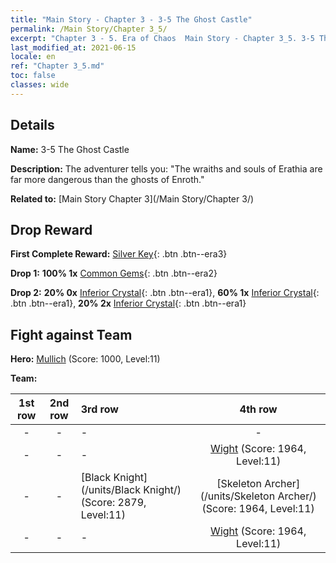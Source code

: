 ```yaml
---
title: "Main Story - Chapter 3 - 3-5 The Ghost Castle"
permalink: /Main Story/Chapter 3_5/
excerpt: "Chapter 3 - 5. Era of Chaos  Main Story - Chapter 3_5. 3-5 The Ghost Castle"
last_modified_at: 2021-06-15
locale: en
ref: "Chapter 3_5.md"
toc: false
classes: wide
---
```


## Details

 **Name:** 3-5 The Ghost Castle

 **Description:** The adventurer tells you: \"The wraiths and souls of Erathia are far more dangerous than the ghosts of Enroth.\"

 **Related to:** [Main Story Chapter 3](/Main Story/Chapter 3/)

## Drop Reward

 **First Complete Reward:** [Silver Key](/Items/con_693/){: .btn .btn--era3}

 **Drop 1:** **100% 1x** [Common Gems](/Items/mat_10/){: .btn .btn--era2}

 **Drop 2:** **20% 0x** [Inferior Crystal](/Items/mat_5/){: .btn .btn--era1}, **60% 1x** [Inferior Crystal](/Items/mat_5/){: .btn .btn--era1}, **20% 2x** [Inferior Crystal](/Items/mat_5/){: .btn .btn--era1}


## Fight against Team
 **Hero:** [Mullich](/heroes/Mullich/) (Score: 1000, Level:11)

 **Team:**


  | 1st row | 2nd row | 3rd row | 4th row |
  |:----:|:----:|:----|:----:|
  | - | - | - | - |
  | - | - | - | [Wight](/units/Wight/) (Score: 1964, Level:11)  |
  | - | - | [Black Knight](/units/Black Knight/) (Score: 2879, Level:11)  | [Skeleton Archer](/units/Skeleton Archer/) (Score: 1964, Level:11)  |
  | - | - | - | [Wight](/units/Wight/) (Score: 1964, Level:11)  |


